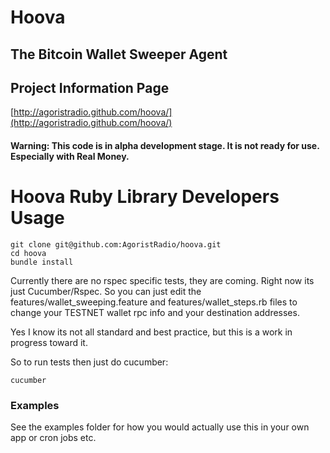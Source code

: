 # Hoova

## The Bitcoin Wallet Sweeper Agent

## Project Information Page
[http://agoristradio.github.com/hoova/](http://agoristradio.github.com/hoova/)

#### Warning: This code is in alpha development stage. It is not ready for use. Especially with Real Money.

# Hoova Ruby Library Developers Usage

```
git clone git@github.com:AgoristRadio/hoova.git
cd hoova
bundle install
```

Currently there are no rspec specific tests, they are coming.
Right now its just Cucumber/Rspec. So you can just edit
the features/wallet_sweeping.feature and features/wallet_steps.rb
files to change your TESTNET wallet rpc info and your destination addresses.

Yes I know its not all standard and best practice, but this is
a work in progress toward it.

So to run tests then just do cucumber:

```
cucumber
```

### Examples

See the examples folder for how you would actually use this
in your own app or cron jobs etc.

